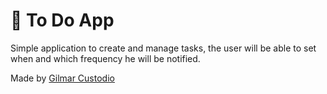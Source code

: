 # 📓 To Do App

Simple application to create and manage tasks, the user will be able to set when and which frequency he will be notified.

Made by [Gilmar Custodio](https://gilmarxd.github.io/)
